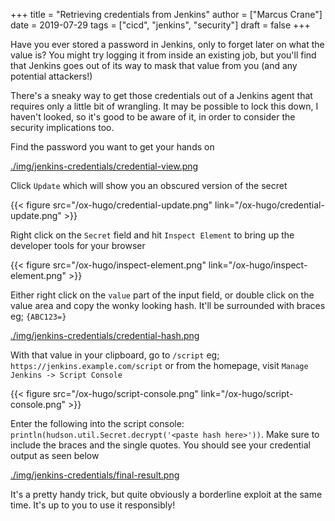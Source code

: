 +++
title = "Retrieving credentials from Jenkins"
author = ["Marcus Crane"]
date = 2019-07-29
tags = ["cicd", "jenkins", "security"]
draft = false
+++

Have you ever stored a password in Jenkins, only to forget later on what the value is? You might try logging it from inside an existing job, but you'll find that Jenkins goes out of its way to mask that value from you (and any potential attackers!)

There's a sneaky way to get those credentials out of a Jenkins agent that requires only a little bit of wrangling. It may be possible to lock this down, I haven't looked, so it's good to be aware of it, in order to consider the security implications too.

Find the password you want to get your hands on

[./img/jenkins-credentials/credential-view.png](/ox-hugo/credential-view.png)

Click `Update` which will show you an obscured version of the secret

{{< figure src="/ox-hugo/credential-update.png" link="/ox-hugo/credential-update.png" >}}

Right click on the `Secret` field and hit `Inspect Element` to bring up the developer tools for your browser

{{< figure src="/ox-hugo/inspect-element.png" link="/ox-hugo/inspect-element.png" >}}

Either right click on the `value` part of the input field, or double click on the value area and copy the wonky looking hash. It'll be surrounded with braces eg; `{ABC123=}`

[./img/jenkins-credentials/credential-hash.png](/ox-hugo/credential-hash.png)

With that value in your clipboard, go to `/script` eg; `https://jenkins.example.com/script` or from the homepage, visit `Manage Jenkins -> Script Console`

{{< figure src="/ox-hugo/script-console.png" link="/ox-hugo/script-console.png" >}}

Enter the following into the script console: `println(hudson.util.Secret.decrypt('<paste hash here>'))`. Make sure to include the braces and the single quotes. You should see your credential output as seen below

[./img/jenkins-credentials/final-result.png](/ox-hugo/final-result.png)

It's a pretty handy trick, but quite obviously a borderline exploit at the same time. It's up to you to use it responsibly!
